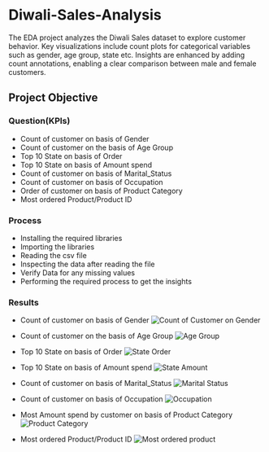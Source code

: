 # Diwali-Sales-Analysis
 The EDA project analyzes the Diwali Sales dataset to explore customer  behavior. Key visualizations include count plots for categorical variables such as gender, age group, state etc.  Insights are enhanced by adding count annotations, enabling a clear comparison between male and female customers. 

## Project Objective
### Question(KPIs)
- Count of customer on basis of Gender
- Count of customer on the basis of Age Group
- Top 10 State on basis of Order
- Top 10 State on basis of Amount spend
- Count of customer on basis of Marital_Status
- Count of customer on basis of Occupation
- Order of customer on basis of Product Category
- Most ordered Product/Product ID

### Process
- Installing the required libraries
- Importing the libraries
- Reading the csv file
- Inspecting the data after reading the file
- Verify Data for any missing values
- Performing the required process to get the insights

### Results
- Count of customer on basis of Gender
![Count of Customer on Gender ](https://github.com/user-attachments/assets/9a9932d0-91f2-4a41-91cd-8b022357f443)

- Count of customer on the basis of Age Group
  ![Age Group](https://github.com/user-attachments/assets/ad91a20f-c6c8-4d1d-93cd-a4c266b404f0)

- Top 10 State on basis of Order
  ![State Order](https://github.com/user-attachments/assets/cd25bf98-d3bc-4892-9486-26fb034391d7)

- Top 10 State on basis of Amount spend
  ![State Amount](https://github.com/user-attachments/assets/d0c2b54c-b24d-4a64-b3c3-85c97045c49c)


- Count of customer on basis of Marital_Status
  ![Marital Status](https://github.com/user-attachments/assets/ea1e9a05-bcbe-4515-acda-9d91ad3b427e)

- Count of customer on basis of Occupation
  ![Occupation](https://github.com/user-attachments/assets/11a7a122-d021-45d1-a292-775ed7103156)

- Most Amount spend by customer on basis of Product Category
  ![Product Category](https://github.com/user-attachments/assets/84b4e694-4073-4198-a8de-72fa74a43bcd)

- Most ordered Product/Product ID
  ![Most ordered product](https://github.com/user-attachments/assets/e8c932a2-d3eb-42b9-8a55-74a1934c80d5)




